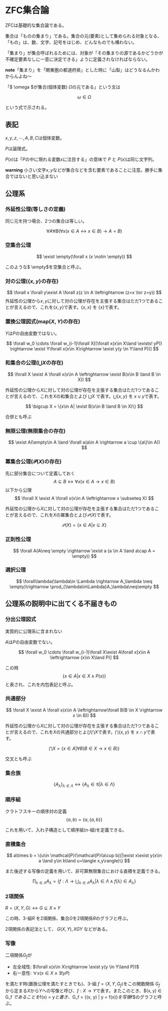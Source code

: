 # ZFC集合論
ZFCは基礎的な集合論である。

集合は「ものの集まり」である。集合の元(要素)として集められる対象となる、「もの」は、数、文字、記号をはじめ、どんなものでも構わない。

「集まり」が集合呼ばれるためには、対象が「その集まりの源であるかどうかが不確定要素なしに一意に決定できる」ように定義されなければならない。

**note**「集まり」を「関東圏の都道府県」とした時に「山梨」はどうなるんかわからんよね〜

「$ \omega $が集合(個体変数) $\Omega$の元である」という文は

$$
    \omega \in \Omega
$$

という式で示される。

## 表記
$x,y,z,\cdots,A,B,C$は個体変数。

$P$は論理式。

$P(x)$は「$P$の中に現れる変数$x$に注目する」の意味で $P$ と $P(x)$は同じ文字列。

**warning** 小さい文字$x,y$などが集合などを含む要素であることに注意。勝手に集合ではないと思い込まない


## 公理系

### 外延性公理(等しさの定義)
同じ元を持つ場合、2つの集合は等しい。

$$
    \forall A \forall B(\forall x(x \in A \leftrightarrow x \in B)\rightarrow A = B)
$$

### 空集合公理

$$
    \exist \empty(\forall x (x \notin \empty))
$$

このような$ \empty$を空集合と呼ぶ。

###  対の公理($\{x,y\}$の存在)
$$
    \forall x \forall y\exist A \forall z(z \in A \leftrightarrow (z=x \lor z=y))
$$
外延性の公理から$x,y$に対して対の公理が存在を主張する集合はただ1つであることが言えるので、これを$\{x,y\}$で表す。$\{x,x\}$ を $\{x\}$で表す。


### 置換公理図式($\mathrm{map}(X,Y)$の存在)
$Y$は$P$の自由変数ではない。

$$
    \forall w_0 \cdots \forall w_{i-1}\forall X[(\forall x(x\in X\land \exists!	yP)) \rightarrow \exist Y\forall x(x\in X\rightarrow \exist y(y \in Y\land P))]
$$


### 和集合の公理($\bigcup X$の存在)
$$
    \forall X \exist A \forall x(x\in A \leftrightarrow \exist B(x\in B \land B \in X))
$$

外延性の公理から$X$に対して対の公理が存在を主張する集合はただ1つであることが言えるので、これを$X$の和集合とよび $\bigcup X$ で表す。$\bigcup\{x,y\}$ を $x\cup y$で表す。

$$
    \bigcup X = \{x\in A| \exist B(x\in B \land B \in X)\}
$$

合併とも呼ぶ

### 無限公理(無限集合の存在)
$$
    \exist A(\empty\in A \land \forall a(a\in A \rightarrow a \cup \{a\}\in A))
$$

### 冪集合公理($\mathcal{P}(X)$の存在)
先に部分集合について定義しておく
$$
    A\subseteq B \leftrightarrow \forall x(x\in A\rightarrow x\in B)
$$
以下から公理
$$
    \forall X \exist A \forall x(x\in A \leftrightarrow x \subseteq X)
$$

外延性の公理から$X$に対して対の公理が存在を主張する集合はただ1つであることが言えるので、これを$X$の冪集合とよび$\mathcal{P}(X)$で表す。

$$
    \mathcal{P}(X) = \{x\in A| x \subseteq X \}
$$

### 正則性公理
$$
    \forall A(A\neq \empty \rightarrow \exist a (a \in A \land a\cap A = \empty))
$$

### 選択公理

$$
    \forall\lambda(\lambda\in \Lambda \rightarrow A_\lambda \neq \empty)\rightarrow \prod_{\lambda\in\Lambda}A_\lambda\neq\empty
$$

## 公理系の説明中に出てくる不届きもの

### 分出公理図式
実質的に公理系に含まれない

$A$は$P$の自由変数でない。

$$
    \forall w_0 \cdots \forall w_{i-1}\forall X\exist A\forall x[x\in A \leftrightarrow (x\in X\land P)]
$$

この時
$$
    \{x\in A|x\in X\land P(x)\}
$$
と表され、これを内包表記と呼ぶ。

### 共通部分
$$
    \forall X \exist A \forall x(x\in A \leftrightarrow\forall B(B \in X \rightarrow x \in B))
$$

外延性の公理から$X$に対して対の公理が存在を主張する集合はただ1つであることが言えるので、これを$X$の共通部分とよび$\bigcap X$で表す。$\bigcap\{x,y\}$ を $x\cap y$で表す。

$$
    \bigcap X = \{x\in A|\forall B(B \in X \rightarrow x \in B)\}
$$

交叉とも呼ぶ

### 集合族

$$
    \{A_\lambda\}_{\lambda\in\Lambda}\leftrightarrow\{A_\lambda\in \mathfrak{A}|\lambda\in\Lambda\}
$$

### 順序組
クラトフスキーの順序対の定義
$$
    \langle a,b\rangle = \{a,\{a,b\}\}
$$

これを用いて、入れ子構造として順序組($n$-組)を定義できる。

### 直積集合
$$
a\times b = \{u\in \mathcal{P}(\mathcal{P}(a\cup b))|\exist x\exist y(x\in a \land y\in b\land u=\langle x,y\rangle)\}
$$

また後述する写像の定義を用いて、非可算無限集合における直積を定義できる。

$$
    \prod_{\lambda\in\Lambda} A_\lambda= \{f:\Lambda\rightarrow\bigcup_{\lambda\in\Lambda}A_\lambda |\lambda\in \Lambda \land f(\lambda)\in A_\lambda\}
$$

### 2項関係
$R=\langle X,Y,G\rangle \leftrightarrow G\subseteq X\times Y$

この時、3-組$R$ を2項関係、集合$G$を2項関係$R$のグラフと呼ぶ。

2項関係の表記法として、
$G(X,Y),XGY$ などがある。

### 写像
二項関係$G_f$が
- 左全域性: $\forall x(x\in X\rightarrow \exist y(y \in Y\land P))$
- 右一意性: $\forall x(x\in X\land \exists!	yP)$

を満たす時(置換公理を満たすときでも)、3-組 $f = \langle X, Y, G_f \rangle$をこの関数関係 $G_f$から定まる$X$から$Y$への写像と呼び、$f: X → Y$で表す。またこのとき、$(x, y) ∈ G_f $であることを$f(x) = y$と書き、$G_f = \{(x, y) | y = f(x)\}$を写像$f$のグラフと呼ぶ。